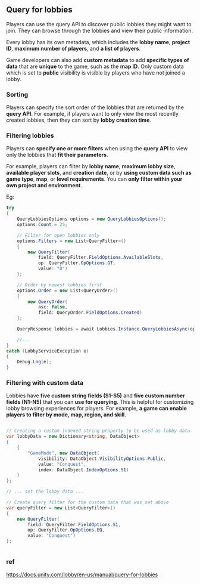 ## Query for lobbies

Players can use the query API to discover public lobbies they might want to join. They can browse through the lobbies and view their public information. 


Every lobby has its own metadata, which includes the **lobby name**, **project ID**, **maximum number of players**, and **a list of players**. 

Game developers can also add **custom metadata** to add **specific types of data** that are **unique** to the game, such as the **map ID**. Only custom data which is set to **public** visibility is visible by players who have not joined a lobby.


### Sorting
Players can specify the sort order of the lobbies that are returned by the **query API**. For example, if players want to only view the most recently created lobbies, then they can sort by **lobby creation time**.


### Filtering lobbies
Players can **specify one or more filters** when using the **query API** to view only the lobbies that **fit their parameters**.


For example, players can filter by **lobby name**, **maximum lobby size**, **available player slots**, and **creation date**, or by **using custom data such as game type**, **map**, or **level requirements**. You can **only filter within your own project and environment**.

Eg: 

```cs
try
{
    QueryLobbiesOptions options = new QueryLobbiesOptions();
    options.Count = 25;

    // Filter for open lobbies only
    options.Filters = new List<QueryFilter>()
    {
        new QueryFilter(
            field: QueryFilter.FieldOptions.AvailableSlots,
            op: QueryFilter.OpOptions.GT,
            value: "0")
    };

    // Order by newest lobbies first
    options.Order = new List<QueryOrder>()
    {
        new QueryOrder(
            asc: false,
            field: QueryOrder.FieldOptions.Created)
    };

    QueryResponse lobbies = await Lobbies.Instance.QueryLobbiesAsync(options);

    //...
}
catch (LobbyServiceException e)
{
    Debug.Log(e);
}
```

### Filtering with custom data
Lobbies have **five custom string fields (S1-S5)** and **five custom number fields (N1-N5)** that 
you can **use for querying**. This is helpful for customizing lobby browsing experiences for players. For example, **a game can enable players to filter by mode, map, region, and skill**.

```cs

// Creating a custom indexed string property to be used as lobby data
var lobbyData = new Dictionary<string, DataObject>
{
    {
        "GameMode", new DataObject(
            visibility: DataObject.VisibilityOptions.Public,
            value: "Conquest",
            index: DataObject.IndexOptions.S1)
    }
};

// ... set the lobby data ...

// Create query filter for the custom data that was set above
var queryFilter = new List<QueryFilter>()
{
    new QueryFilter(
        field: QueryFilter.FieldOptions.S1,
        op: QueryFilter.OpOptions.EQ,
        value: "Conquest")
};



```


### ref 

https://docs.unity.com/lobby/en-us/manual/query-for-lobbies





